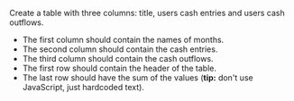 Create a table with three columns: title, users cash entries and users cash outflows.

- The first column should contain the names of months.
- The second column should contain the cash entries.
- The third column should contain the cash outflows.
- The first row should contain the header of the table.
- The last row should have the sum of the values (**tip:** don't use JavaScript, just hardcoded text).
